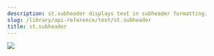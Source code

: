 ```yaml
---
description: st.subheader displays text in subheader formatting.
slug: /library/api-reference/text/st.subheader
title: st.subheader
---
```


<Autofunction function="streamlit.subheader" />

<Image src="/images/api/st.subheader.png" clean />